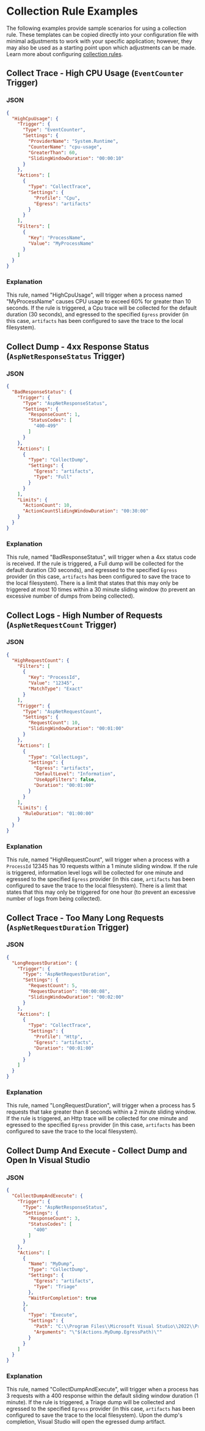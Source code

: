 # Collection Rule Examples

The following examples provide sample scenarios for using a collection rule. These templates can be copied directly into your configuration file with minimal adjustments to work with your specific application; however, they may also be used as a starting point upon which adjustments can be made. Learn more about configuring [collection rules](collectionrules.md).

## Collect Trace - High CPU Usage (`EventCounter` Trigger)

### JSON

```json
{
  "HighCpuUsage": {
    "Trigger": {
      "Type": "EventCounter",
      "Settings": {
        "ProviderName": "System.Runtime",
        "CounterName": "cpu-usage",
        "GreaterThan": 60,
        "SlidingWindowDuration": "00:00:10"
      }
    },
    "Actions": [
      {
        "Type": "CollectTrace",
        "Settings": {
          "Profile": "Cpu",
          "Egress": "artifacts"
        }
      }
    ],
    "Filters": [
      {
        "Key": "ProcessName",
        "Value": "MyProcessName"
      }
    ]
  }
}
```

### Explanation

This rule, named "HighCpuUsage", will trigger when a process named "MyProcessName" causes CPU usage to exceed 60% for greater than 10 seconds. If the rule is triggered, a Cpu trace will be collected for the default duration (30 seconds), and egressed to the specified `Egress` provider (in this case, `artifacts` has been configured to save the trace to the local filesystem).

## Collect Dump - 4xx Response Status (`AspNetResponseStatus` Trigger)

### JSON

```json
{
  "BadResponseStatus": {
    "Trigger": {
      "Type": "AspNetResponseStatus",
      "Settings": {
        "ResponseCount": 1,
        "StatusCodes": [
          "400-499"
        ]
      }
    },
    "Actions": [
      {
        "Type": "CollectDump",
        "Settings": {
          "Egress": "artifacts",
          "Type": "Full"
        }
      }
    ],
    "Limits": {
      "ActionCount": 10,
      "ActionCountSlidingWindowDuration": "00:30:00"
    }
  }
}
```

### Explanation

This rule, named "BadResponseStatus", will trigger when a 4xx status code is received. If the rule is triggered, a Full dump will be collected for the default duration (30 seconds), and egressed to the specified `Egress` provider (in this case, `artifacts` has been configured to save the trace to the local filesystem). There is a limit that states that this may only be triggered at most 10 times within a 30 minute sliding window (to prevent an excessive number of dumps from being collected).

## Collect Logs - High Number of Requests (`AspNetRequestCount` Trigger)

### JSON

```json
{
  "HighRequestCount": {
    "Filters": [
      {
        "Key": "ProcessId",
        "Value": "12345",
        "MatchType": "Exact"
      }
    ],
    "Trigger": {
      "Type": "AspNetRequestCount",
      "Settings": {
        "RequestCount": 10,
        "SlidingWindowDuration": "00:01:00"
      }
    },
    "Actions": [
      {
        "Type": "CollectLogs",
        "Settings": {
          "Egress": "artifacts",
          "DefaultLevel": "Information",
          "UseAppFilters": false,
          "Duration": "00:01:00"
        }
      }
    ],
    "Limits": {
      "RuleDuration": "01:00:00"
    }
  }
}
```

### Explanation

This rule, named "HighRequestCount", will trigger when a process with a `ProcessId` 12345 has 10 requests within a 1 minute sliding window. If the rule is triggered, information level logs will be collected for one minute and egressed to the specified `Egress` provider (in this case, `artifacts` has been configured to save the trace to the local filesystem). There is a limit that states that this may only be triggered for one hour (to prevent an excessive number of logs from being collected).
    
## Collect Trace - Too Many Long Requests (`AspNetRequestDuration` Trigger)

### JSON

```json
{
  "LongRequestDuration": {
    "Trigger": {
      "Type": "AspNetRequestDuration",
      "Settings": {
        "RequestCount": 5,
        "RequestDuration": "00:00:08",
        "SlidingWindowDuration": "00:02:00"
      }
    },
    "Actions": [
      {
        "Type": "CollectTrace",
        "Settings": {
          "Profile": "Http",
          "Egress": "artifacts",
          "Duration": "00:01:00"
        }
      }
    ]
  }
}
```

### Explanation

This rule, named "LongRequestDuration", will trigger when a process has 5 requests that take greater than 8 seconds within a 2 minute sliding window. If the rule is triggered, an Http trace will be collected for one minute and egressed to the specified `Egress` provider (in this case, `artifacts` has been configured to save the trace to the local filesystem).

## Collect Dump And Execute - Collect Dump and Open In Visual Studio

### JSON

```json
{
  "CollectDumpAndExecute": {
    "Trigger": {
      "Type": "AspNetResponseStatus",
      "Settings": {
        "ResponseCount": 3,
        "StatusCodes": [
          "400"
        ]
      }
    },
    "Actions": [
      {
        "Name": "MyDump",
        "Type": "CollectDump",
        "Settings": {
          "Egress": "artifacts",
          "Type": "Triage"
        },
        "WaitForCompletion": true
      },
      {
        "Type": "Execute",
        "Settings": {
          "Path": "C:\\Program Files\\Microsoft Visual Studio\\2022\\Preview\\Common7\\IDE\\devenv.exe",
          "Arguments": "\"$(Actions.MyDump.EgressPath)\""
        }
      }
    ]
  }
}
```

### Explanation

This rule, named "CollectDumpAndExecute", will trigger when a process has 3 requests with a 400 response within the default sliding window duration (1 minute). If the rule is triggered, a Triage dump will be collected and egressed to the specified `Egress` provider (in this case, `artifacts` has been configured to save the trace to the local filesystem). Upon the dump's completion, Visual Studio will open the egressed dump artifact.
